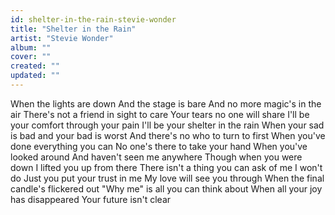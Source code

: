 ```yaml
---
id: shelter-in-the-rain-stevie-wonder
title: "Shelter in the Rain"
artist: "Stevie Wonder"
album: ""
cover: ""
created: ""
updated: ""
---
```


When the lights are down
And the stage is bare
And no more magic's in the air
There's not a friend in sight to care
Your tears no one will share
I'll be your comfort through your pain
I'll be your shelter in the rain
When your sad is bad and your bad is worst
And there's no who to turn to first
When you've done everything you can
No one's there to take your hand
When you've looked around
And haven't seen me anywhere
Though when you were down
I lifted you up from there
There isn't a thing you can ask of me
I won't do
Just you put your trust in me
My love will see you through
When the final candle's flickered out
"Why me" is all you can think about
When all your joy has disappeared
Your future isn't clear